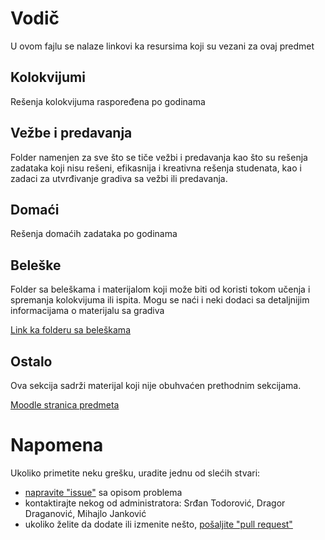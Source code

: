 # Vodič
U ovom fajlu se nalaze linkovi ka resursima koji su vezani za ovaj predmet

## Kolokvijumi
Rešenja kolokvijuma raspoređena po godinama

[//]: # ([Link ka folderu Kolokvijumi][kolokvijumi])

## Vežbe i predavanja
Folder namenjen za sve što se tiče vežbi i predavanja kao što su rešenja zadataka koji nisu rešeni, efikasnija i kreativna rešenja studenata, kao i zadaci za utvrđivanje gradiva sa vežbi ili predavanja.

[//]: # ([Link ka materijalu][vežbe i predavanja])

## Domaći
Rešenja domaćih zadataka po godinama

[//]: # ([Link ka folderu Domaći][domaći])

## Beleške
Folder sa beleškama i materijalom koji može biti od koristi tokom učenja i spremanja kolokvijuma ili ispita. Mogu se naći i neki dodaci sa detaljnijim informacijama
o materijalu sa gradiva

[Link ka folderu sa beleškama][beleške]

## Ostalo
Ova sekcija sadrži materijal koji nije obuhvaćen prethodnim sekcijama.

[Moodle stranica predmeta][stranica predmeta]  

[//]: # ([Link ka folderu Ostalo][ostalo])

# Napomena
Ukoliko primetite neku grešku, uradite jednu od slećih stvari:
* [napravite "issue"][new issue] sa opisom problema
* kontaktirajte nekog od administratora: Srđan Todorović, Dragor Draganović, Mihajlo Janković  
* ukoliko želite da dodate ili izmenite nešto, [pošaljite "pull request"][pull request]



[//]: # (---------------------------------------------------------)

[//]: # (-------------U ovom delu se nalaze reference-------------)

[//]: # (---------------------------------------------------------)



[kolokvijumi]: ./Kolokvijumi

[vežbe i predavanja]: ./Ve%C5%BEbe%20i%20predavanja/Vodi%C4%8D_vip.md#vodi%C4%8D

[domaći]: ./Doma%C4%87i

[beleške]: ./Bele%C5%A1ke

[ostalo]: ./Ostalo

[stranica predmeta]: https://imi.pmf.kg.ac.rs/moodle/course/view.php?id=13

[new issue]: https://github.com/studnetwork/PMFKG/issues/new

[pull request]: https://github.com/studnetwork/PMFKG/compare

